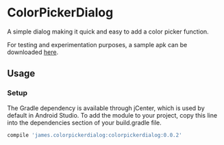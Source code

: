 # ColorPickerDialog
A simple dialog making it quick and easy to add a color picker function.

For testing and experimentation purposes, a sample apk can be downloaded [here](https://github.com/TheAndroidMaster/ColorPickerDialog/releases).

## Usage

### Setup

The Gradle dependency is available through jCenter, which is used by default in Android Studio. To add the module to your project, copy this line into the dependencies section of your build.gradle file.
``` gradle
compile 'james.colorpickerdialog:colorpickerdialog:0.0.2'
```
